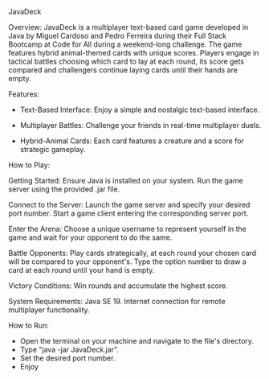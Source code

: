 JavaDeck

Overview:
JavaDeck is a multiplayer text-based card game developed in Java by Miguel Cardoso and Pedro Ferreira during their
Full Stack Bootcamp at Code for All during a weekend-long challenge.
The game features hybrid animal-themed cards with unique scores.
Players engage in tactical battles choosing which card to lay at each round, its score gets compared
and challengers continue laying cards until their hands are empty.


Features:
- Text-Based Interface: Enjoy a simple and nostalgic text-based interface.

- Multiplayer Battles: Challenge your friends in real-time multiplayer duels.

- Hybrid-Animal Cards: Each card features a creature and a score for strategic gameplay.


How to Play:

Getting Started:
Ensure Java is installed on your system.
Run the game server using the provided .jar file.

Connect to the Server:
Launch the game server and specify your desired port number.
Start a game client entering the corresponding server port.

Enter the Arena:
Choose a unique username to represent yourself in the game and wait for your opponent to do the same.

Battle Opponents:
Play cards strategically, at each round your chosen card will be compared to your opponent's.
Type the option number to draw a card at each round until your hand is empty.

Victory Conditions:
Win rounds and accumulate the highest score.


System Requirements:
Java SE 19.
Internet connection for remote multiplayer functionality.


How to Run:
- Open the terminal on your machine and navigate to the file's directory.
- Type "java -jar JavaDeck.jar".
- Set the desired port number.
- Enjoy
